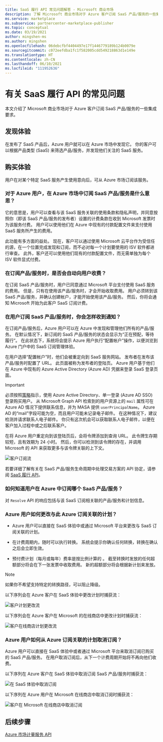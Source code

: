 ```yaml
---
title: SaaS 履行 API 常见问题解答 - Microsoft 商业市场
description: 了解 Microsoft 商业市场对于 Azure 客户订阅 SaaS 产品/服务的一些集成要求。
ms.service: marketplace
ms.subservice: partnercenter-marketplace-publisher
ms.topic: conceptual
ms.date: 03/19/2021
author: mingshen-ms
ms.author: mingshen
ms.openlocfilehash: 06debcfbf4404497e17f1446779189b124b0079e
ms.sourcegitcommit: c072eefdba1fc1f582005cdd549218863d1e149e
ms.translationtype: HT
ms.contentlocale: zh-CN
ms.lasthandoff: 06/10/2021
ms.locfileid: "111952636"
---
```

# <a name="common-questions-about-saas-fulfillment-apis"></a>有关 SaaS 履行 API 的常见问题

本文介绍了 Microsoft 商业市场对于 Azure 客户订阅 SaaS 产品/服务的一些集成要求。

## <a name="discovery-experience"></a>发现体验

在发布了 SaaS 产品后，Azure 用户就可以在 Azure 市场中发现它。 你的客户可以根据产品类型 (SaaS) 来筛选产品/服务，并发现他们关注的 SaaS 服务。

## <a name="purchase-experience"></a>购买体验

用户在对某个特定 SaaS 服务产生使用意向后，可从 Azure 市场订阅该服务。

### <a name="what-does-it-mean-for-an-azure-user-to-subscribe-to-a-saas-offer-in-azure-marketplace"></a>对于 Azure 用户，在 Azure 市场中订阅 SaaS 产品/服务是什么意思？

它的意思是，用户可以查看与该 SaaS 服务关联的使用条款和隐私声明，并同意按照你（即该 SaaS 产品/服务的发布者）设置的计费条款在收到 Microsoft 发票时为该服务付费。 用户可以使用他们在 Azure 中现有的付款配置文件来支付使用 SaaS 服务所产生的费用。

此功能有多方面的益处。 现在，客户可以通过使用 Microsoft 云平台作为受信任的源，在一个位置完成发现和订阅，而不必对每一个计划要使用的 ISV 软件都进行审查。 此外，客户还可以使用他们现有的付款配置文件，而无需单独为每个 ISV 软件显式付费。

### <a name="is-the-user-charged-automatically-when-the-offer-is-subscribed"></a>在订阅产品/服务时，是否会自动向用户收费？

在订阅 SaaS 产品/服务时，用户已同意通过 Microsoft 平台支付使用 SaaS 服务的费用。 但是，只有在使用该产品/服务时，才会开始收取费用。 用户必须转到该 SaaS 产品/服务，并确认创建帐户，才能开始使用该产品/服务。 然后，你将会通知 Microsoft 开始为此客户 SaaS 订阅计费。

### <a name="how-are-you-notified-when-a-user-subscribes-to-your-saas-offer"></a>在用户订阅 SaaS 产品/服务时，你会怎样收到通知？

在订阅产品/服务后，Azure 用户可以在 Azure 中发现和管理他们所有的产品/服务。 在默认情况下，新订阅的 SaaS 产品/服务的状态会显示为“正在预配，等待履行”。 在此状态下，系统将会提示 Azure 用户执行“配置帐户”操作，以便浏览到 Azure 门户中的 SaaS 订阅管理体验。

在用户选择“配置帐户”时，他们会被重定向到 SaaS 服务网站。 发布者在发布该产品/服务时配置了 URL。 此页面被称为发布者的登陆页。 Azure 用户基于他们在 Azure 中现有的 Azure Active Directory (Azure AD) 凭据来登录 SaaS 登录页面。

> [!IMPORTANT]
> 必须按照[策略](/legal/marketplace/certification-policies?context=/azure/marketplace/context/context)指示，使用 Azure Active Directory、单一登录 (Azure AD SSO) 登录购买用户。 从 Microsoft Graph API 检索到的用户资源上的 `mail` 属性可在 Azure AD 情况下提供联系信息，并为 MASA 提供 `userPrincipalName`。 Azure AD 的“mail”字段可能为空，而且用户可能未记录电子邮件。 在这种情况下，建议检测并请求联系人电子邮件。 你只有这次机会可以获取联系人电子邮件，以便在客户加入过程中或之后联系客户。

在将 Azure 用户重定向到该登陆页后，会将令牌添加到查询 URL。 此令牌生存期较短，且有效期为 24 小时。 然后，你可以检测到该令牌的存在，并调用 Microsoft 的 API 来获取更多与该令牌关联的上下文。

![客户订阅流](media/saas-metering-service-integration-flow-a.png)

若要详细了解有关在 SaaS 产品/服务生命周期中处理交易方案的 API 协定，请参阅 [SaaS 履行 API](pc-saas-fulfillment-api-v2.md)。

### <a name="how-do-you-know-the-saas-offer-to-which-the-user-subscribes-in-azure"></a>如何知道用户在 Azure 中订阅哪个 SaaS 产品/服务？

对 `Resolve` API 的响应包括与该 SaaS 订阅相关联的产品/服务和计划信息。

### <a name="how-can-the-azure-user-change-the-plan-associated-with-this-azure-subscription"></a>Azure 用户如何更改与此 Azure 订阅关联的计划？

* Azure 用户可以直接在 SaaS 体验中或通过 Microsoft 平台来更改与 SaaS 订阅关联的计划。

* 在计费周期内，随时可以执行转换。 系统会提示你确认任何转换，转换在确认之后会立即生效。

* 预付费计划（每月或每年）费率是按比例计算的 。 截至转换时发放的任何超额部分将会在下一张发票中收取费用。 新的超额部分将会根据新计划来发放。

>[!Note]
>如果你不希望支持特定的转换路径，可以阻止降级。

以下序列会在 Azure 客户在 SaaS 体验中更改计划时捕获流：

![客户计划更改流](media/saas-metering-service-integration-flow-b.png)

以下序列会在 Azure 客户在 Microsoft 的在线商店中更改计划时捕获流：

![客户在线商店计划更改流](media/saas-metering-service-integration-flow-c.png)

### <a name="how-can-the-azure-user-unsubscribe-from-the-plan-associated-with-azure-subscription"></a>Azure 用户如何从 Azure 订阅关联的计划取消订阅？

Azure 用户可以直接在 SaaS 体验中或者通过 Microsoft 平台来取消订阅已购买的 SaaS 产品/服务。 在用户取消订阅后，从下一个计费周期开始将不再向他们收费。

以下序列在 Azure 客户在 SaaS 体验中取消订阅 SaaS 产品/服务时捕获流：

![在 SaaS 体验中取消订阅](media/saas-metering-service-integration-flow-d.png)

以下序列在 Azure 用户在 Microsoft 在线商店中取消订阅时捕获流：

![客户在 Microsoft 在线商店中取消订阅](media/saas-metering-service-integration-flow-e.png)

## <a name="next-steps"></a>后续步骤

[Azure 市场计量服务 API](../marketplace-metering-service-apis.md)